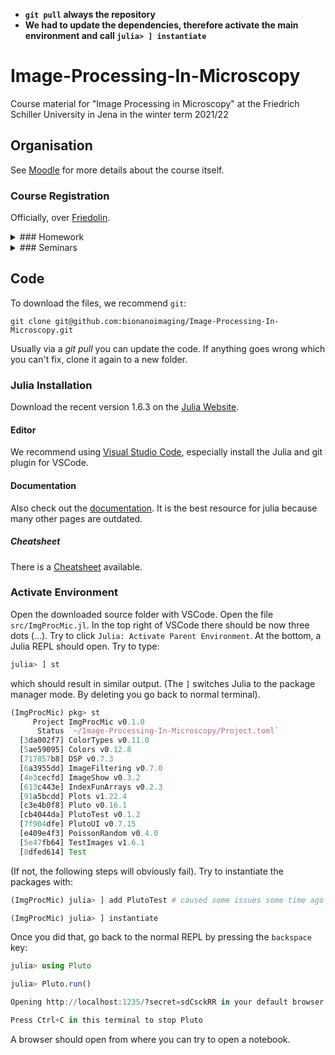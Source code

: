 * **`git pull` always the repository**
* **We had to update the dependencies, therefore activate the main environment and call `julia> ] instantiate`**

# Image-Processing-In-Microscopy
Course material for "Image Processing in Microscopy" at the Friedrich Schiller University in Jena in the winter term 2021/22

## Organisation
See [Moodle](https://moodle.uni-jena.de/course/view.php?id=19441) for more details about the course itself.

### Course Registration
Officially, over [Friedolin](https://friedolin.uni-jena.de/qisserver/rds?state=verpublish&status=init&vmfile=no&publishid=187964&moduleCall=webInfo&publishConfFile=webInfo&publishSubDir=veranstaltung).

<details>
    <summary>### Homework</summary>
    * 22.10.21: Homework 01 about adding and removing Noise (more will follow later in this course)
         * [examples/homeworks/HW01.jl](examples/homeworks/HW01.jl)
         * Solution [examples/homeworks/HW01_solution.jl](examples/homeworks/HW01_solution.jl)
         * submit `HW01.jl` on Moodle until: Wednesday 3.11.21 @ 1PM
         * See [here](https://github.com/bionanoimaging/Image-Processing-In-Microscopy/issues/1) for clarification of `add_poisson!
    * 5.11.21: Homework 02 about color maps and sensor calibration
         * [examples/homeworks/HW02.jl](examples/homeworks/HW02.jl) 
         * submit `HW02.jl` on Moodle until: Wednesday 19.11.21 @ 1PM 
    * 19.11.21: Homework 03 about Fourier transforms, flat field correction and sampling 
         * [examples/homeworks/HW03.jl](examples/homeworks/HW03.jl) 
         * submit `HW02.jl` on Moodle until: Wednesday 1.12.21 @ 1PM 
</details>

<details>
    <summary>### Seminars</summary>
* 22.10.21: Seminar 01 about the basics of Julia and how to use it
     * [examples/seminars/S01_part1.jl](examples/seminars/S01_part1.jl)
* 29.10.21: Q&A HW01
     * [examples/seminars/S01_part2.jl](examples/seminars/S01_part2.jl)
* 12.11.21: Q&A HW02
     * [examples/seminars/S02.jl](examples/seminars/S02.jl)
</details>


## Code
To download the files, we recommend `git`:
```
git clone git@github.com:bionanoimaging/Image-Processing-In-Microscopy.git
```
Usually via a _git pull_ you can update the code. If anything goes wrong which you can't fix, clone it again to a new folder.


### Julia Installation
Download the recent version 1.6.3 on the [Julia Website](https://julialang.org/downloads/).

#### Editor
We recommend using [Visual Studio Code](https://www.julia-vscode.org/), especially install the Julia and git plugin for VSCode.

#### Documentation 
Also check out the [documentation](https://docs.julialang.org/en/v1/manual/performance-tips/). It is the best resource for julia because many other pages are outdated.

##### Cheatsheet
There is a [Cheatsheet](https://juliadocs.github.io/Julia-Cheat-Sheet/) available.

### Activate Environment
Open the downloaded source folder with VSCode. Open the file `src/ImgProcMic.jl`.
In the top right of VSCode there should be now three dots (...). Try to click `Julia: Activate Parent Environment`.
At the bottom, a Julia REPL should open.
Try to type:
```julia
julia> ] st
```
which should result in similar output. (The `]` switches Julia to the package manager mode. By deleting you go back to normal terminal).
```julia
(ImgProcMic) pkg> st
     Project ImgProcMic v0.1.0
      Status `~/Image-Processing-In-Microscopy/Project.toml`
  [3da002f7] ColorTypes v0.11.0
  [5ae59095] Colors v0.12.8
  [717857b8] DSP v0.7.3
  [6a3955dd] ImageFiltering v0.7.0
  [4e3cecfd] ImageShow v0.3.2
  [613c443e] IndexFunArrays v0.2.3
  [91a5bcdd] Plots v1.22.4
  [c3e4b0f8] Pluto v0.16.1
  [cb4044da] PlutoTest v0.1.2
  [7f904dfe] PlutoUI v0.7.15
  [e409e4f3] PoissonRandom v0.4.0
  [5e47fb64] TestImages v1.6.1
  [8dfed614] Test
```
(If not, the following steps will obviously fail).
Try to instantiate the packages with:
```julia
(ImgProcMic) julia> ] add PlutoTest # caused some issues some time ago

(ImgProcMic) julia> ] instantiate
```
Once you did that, go back to the normal REPL by pressing the `backspace` key:
```julia
julia> using Pluto

julia> Pluto.run()

Opening http://localhost:1235/?secret=sdCsckRR in your default browser... ~ have fun!

Press Ctrl+C in this terminal to stop Pluto
```

A browser should open from where you can try to open a notebook.
